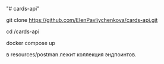 "# cards-api" 

git clone https://github.com/ElenPavliychenkova/cards-api.git

cd /cards-api

docker compose up 

в resources/postman лежит коллекция эндпоинтов.